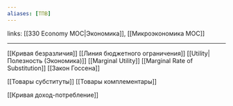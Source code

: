 ```yaml
---
aliases: [ТПВ]
---
```

links: [[330 Economy MOC|Экономика]], [[Микроэкономика MOC]]

---

[[Кривая безразличия]]
[[Линия бюджетного ограничения]]
[[Utility|Полезность (Экономика)]]
[[Marginal Utility]]
[[Marginal Rate of Substitution]]
[[Закон Госсена]]

[[Товары субституты]]
[[Товары комплементары]]


[[Кривая доход-потребление]]